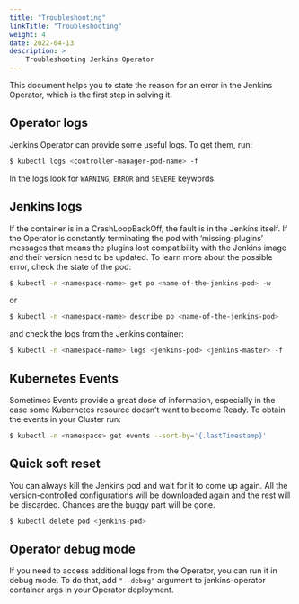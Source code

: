 ```yaml
---
title: "Troubleshooting"
linkTitle: "Troubleshooting"
weight: 4
date: 2022-04-13
description: >
    Troubleshooting Jenkins Operator
---
```


This document helps you to state the reason for an error in the Jenkins Operator, which is the first step in solving it.

## Operator logs
Jenkins Operator can provide some useful logs. To get them, run:
```bash
$ kubectl logs <controller-manager-pod-name> -f 
```

In the logs look for `WARNING`, `ERROR` and `SEVERE` keywords.

## Jenkins logs

If the container is in a CrashLoopBackOff, the fault is in the Jenkins itself.
If the Operator is constantly terminating the pod with ‘missing-plugins’ messages that means the plugins lost compatibility
with the Jenkins image and their version need to be updated.
To learn more about the possible error, check the state of the pod:

```bash
$ kubectl -n <namespace-name> get po <name-of-the-jenkins-pod> -w
```
or
```bash
$ kubectl -n <namespace-name> describe po <name-of-the-jenkins-pod>
```
and check the logs from the Jenkins container:
```bash
$ kubectl -n <namespace-name> logs <jenkins-pod> <jenkins-master> -f 
```


## Kubernetes Events

Sometimes Events provide a great dose of information, especially in the case some Kubernetes resource doesn’t want to become Ready.
To obtain the events in your Cluster run:

```bash
$ kubectl -n <namespace> get events --sort-by='{.lastTimestamp}'
```

## Quick soft reset
You can always kill the Jenkins pod and wait for it to come up again. All the version-controlled configurations will be downloaded again
and the rest will be discarded. Chances are the buggy part will be gone.

```bash
$ kubectl delete pod <jenkins-pod>
```

## Operator debug mode
If you need to access additional logs from the Operator, you can run it in debug mode. To do that, add ``"--debug"``
argument to jenkins-operator container args in your Operator deployment.